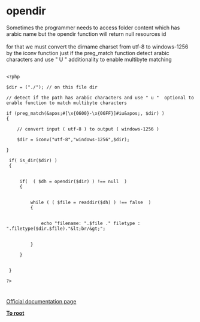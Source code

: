 # opendir



Sometimes the programmer needs to access folder content which has arabic name but the opendir function will return null resources id<br><br>for that we must convert the dirname charset from utf-8 to windows-1256 by the iconv function just if the preg_match function detect arabic characters and use " U " additionality to enable multibyte matching<br><br>

```
<?php

$dir = ("./"); // on this file dir
      
// detect if the path has arabic characters and use " u "  optional to enable function to match multibyte characters

if (preg_match(&apos;#[\x{0600}-\x{06FF}]#iu&apos;, $dir) )  
{

    // convert input ( utf-8 ) to output ( windows-1256 ) 
    
    $dir = iconv("utf-8","windows-1256",$dir);
    
}

 if( is_dir($dir) ) 
 {
     
     
     if(  ( $dh = opendir($dir) ) !== null  ) 
     {
    
         
         while ( ( $file = readdir($dh) ) !== false  ) 
         {
             
             
             echo "filename: ".$file ." filetype : ".filetype($dir.$file)."&lt;br/&gt;";
             
             
         }
        
     }
     
     
 }

?>
```
  

#

[Official documentation page](https://www.php.net/manual/en/function.opendir.php)

**[To root](/README.md)**